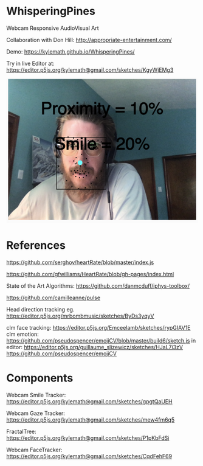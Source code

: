 # WhisperingPines
Webcam Responsive AudioVisual Art

Collaboration with Don Hill: http://appropriate-entertainment.com/

Demo: https://kylemath.github.io/WhisperingPines/

Try in live Editor at: https://editor.p5js.org/kylemath@gmail.com/sketches/KgyWjEMg3

![Example](webcamExample.png)

# References
 https://github.com/serghov/heartRate/blob/master/index.js
 
 https://github.com/gfwilliams/HeartRate/blob/gh-pages/index.html
 
State of the Art Algorithms: https://github.com/danmcduff/iphys-toolbox/

https://github.com/camilleanne/pulse

Head direction tracking eg. https://editor.p5js.org/mrbombmusic/sketches/ByDs3yqyV

clm face tracking: https://editor.p5js.org/Emceelamb/sketches/rypGIAV1E
clm emotion: https://github.com/pseudospencer/emojiCV/blob/master/build6/sketch.js
 in editor: https://editor.p5js.org/guillaume_slizewicz/sketches/HJaL7i3zV
https://github.com/pseudospencer/emojiCV


# Components

Webcam Smile Tracker:
https://editor.p5js.org/kylemath@gmail.com/sketches/gpgtQaUEH

Webcam Gaze Tracker:
https://editor.p5js.org/kylemath@gmail.com/sketches/mew4fm6q5

FractalTree:
https://editor.p5js.org/kylemath@gmail.com/sketches/P1pKbFdSi

Webcam FaceTracker:
https://editor.p5js.org/kylemath@gmail.com/sketches/CqdFehF69
